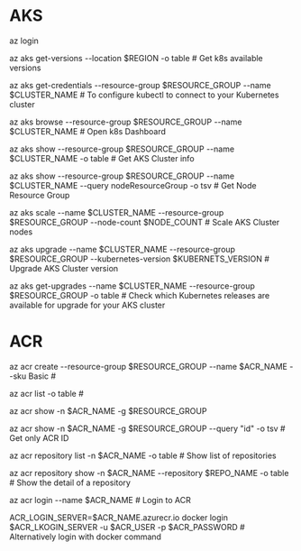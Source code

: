 
# AKS

az login

az aks get-versions --location $REGION -o table      # Get k8s available versions

az aks get-credentials --resource-group $RESOURCE_GROUP --name $CLUSTER_NAME  # To configure kubectl to connect to your Kubernetes cluster

az aks browse --resource-group $RESOURCE_GROUP --name $CLUSTER_NAME   # Open k8s Dashboard

az aks show  --resource-group $RESOURCE_GROUP --name $CLUSTER_NAME -o table  # Get AKS Cluster info

az aks show --resource-group $RESOURCE_GROUP --name $CLUSTER_NAME --query nodeResourceGroup -o tsv  # Get Node Resource Group

az aks scale --name $CLUSTER_NAME --resource-group $RESOURCE_GROUP --node-count $NODE_COUNT     # Scale AKS Cluster nodes

az aks upgrade --name $CLUSTER_NAME --resource-group $RESOURCE_GROUP --kubernetes-version $KUBERNETS_VERSION    # Upgrade AKS Cluster version

az aks get-upgrades --name $CLUSTER_NAME --resource-group $RESOURCE_GROUP -o table  # Check which Kubernetes releases are available for upgrade for your AKS cluster


# ACR

az acr create --resource-group $RESOURCE_GROUP --name $ACR_NAME --sku Basic  # 

az acr list -o table   #

az acr show -n $ACR_NAME -g $RESOURCE_GROUP

az acr show -n $ACR_NAME -g $RESOURCE_GROUP --query "id" -o tsv # Get only ACR ID

az acr repository list -n $ACR_NAME -o table     # Show list of repositories

az acr repository show  -n $ACR_NAME --repository $REPO_NAME -o table     # Show the detail of a repository

az acr login --name $ACR_NAME   # Login to ACR


ACR_LOGIN_SERVER=$ACR_NAME.azurecr.io
docker login $ACR_LKOGIN_SERVER -u $ACR_USER -p $ACR_PASSWORD       # Alternatively login with docker command
